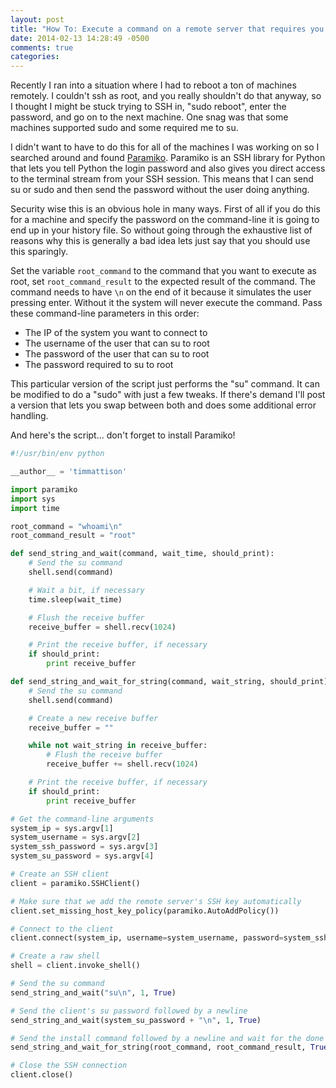 ```yaml
---
layout: post
title: "How To: Execute a command on a remote server that requires you to su or sudo"
date: 2014-02-13 14:28:49 -0500
comments: true
categories: 
---
```

Recently I ran into a situation where I had to reboot a ton of machines remotely.  I couldn't ssh as root, and you really shouldn't do that anyway, so I thought I might be stuck trying to SSH in, "sudo reboot", enter the password, and go on to the next machine.  One snag was that some machines supported sudo and some required me to su.

I didn't want to have to do this for all of the machines I was working on so I searched around and found [Paramiko](https://github.com/paramiko/paramiko).  Paramiko is an SSH library for Python that lets you tell Python the login password and also gives you direct access to the terminal stream from your SSH session.  This means that I can send su or sudo and then send the password without the user doing anything.

Security wise this is an obvious hole in many ways.  First of all if you do this for a machine and specify the password on the command-line it is going to end up in your history file.  So without going through the exhaustive list of reasons why this is generally a bad idea lets just say that you should use this sparingly.

Set the variable `root_command` to the command that you want to execute as root, set `root_command_result` to the expected result of the command.  The command needs to have `\n` on the end of it because it simulates the user pressing enter.  Without it the system will never execute the command.  Pass these command-line parameters in this order:

* The IP of the system you want to connect to
* The username of the user that can su to root
* The password of the user that can su to root
* The password required to su to root

This particular version of the script just performs the "su" command.  It can be modified to do a "sudo" with just a few tweaks.  If there's demand I'll post a version that lets you swap between both and does some additional error handling.

And here's the script... don't forget to install Paramiko!

``` python
#!/usr/bin/env python

__author__ = 'timmattison'

import paramiko
import sys
import time

root_command = "whoami\n"
root_command_result = "root"

def send_string_and_wait(command, wait_time, should_print):
    # Send the su command
    shell.send(command)

    # Wait a bit, if necessary
    time.sleep(wait_time)

    # Flush the receive buffer
    receive_buffer = shell.recv(1024)

    # Print the receive buffer, if necessary
    if should_print:
        print receive_buffer

def send_string_and_wait_for_string(command, wait_string, should_print):
    # Send the su command
    shell.send(command)

    # Create a new receive buffer
    receive_buffer = ""

    while not wait_string in receive_buffer:
        # Flush the receive buffer
        receive_buffer += shell.recv(1024)

    # Print the receive buffer, if necessary
    if should_print:
        print receive_buffer

# Get the command-line arguments
system_ip = sys.argv[1]
system_username = sys.argv[2]
system_ssh_password = sys.argv[3]
system_su_password = sys.argv[4]

# Create an SSH client
client = paramiko.SSHClient()

# Make sure that we add the remote server's SSH key automatically
client.set_missing_host_key_policy(paramiko.AutoAddPolicy())

# Connect to the client
client.connect(system_ip, username=system_username, password=system_ssh_password)

# Create a raw shell
shell = client.invoke_shell()

# Send the su command
send_string_and_wait("su\n", 1, True)

# Send the client's su password followed by a newline
send_string_and_wait(system_su_password + "\n", 1, True)

# Send the install command followed by a newline and wait for the done string
send_string_and_wait_for_string(root_command, root_command_result, True)

# Close the SSH connection
client.close()
```
